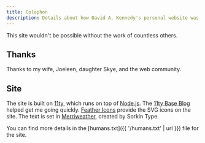 ```yaml
---
title: Colophon
description: Details about how David A. Kennedy's personal website was made.
---
```


This site wouldn't be possible without the work of countless others.

## Thanks

Thanks to my wife, Joeleen, daughter Skye, and the web community.

## Site

The site is built on [11ty](https://www.11ty.dev/), which runs on top of [Node.js](https://nodejs.org/en/). The [11ty Base Blog](https://github.com/11ty/eleventy-base-blog) helped get me going quickly. [Feather Icons](https://feathericons.com/) provide the SVG icons on the site. The text is set in [Merriweather](http://sorkintype.com/fonts.html#mw), created by Sorkin Type.

You can find more details in the [humans.txt]({{ '/humans.txt' | url }}) file for the site.
